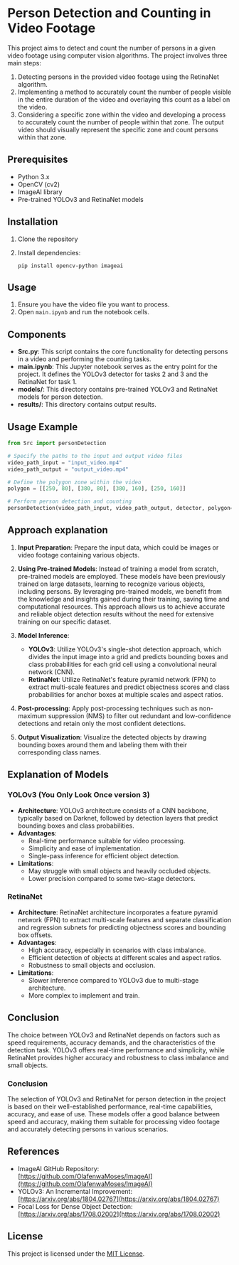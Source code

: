 # Person Detection and Counting in Video Footage

This project aims to detect and count the number of persons in a given video footage using computer vision algorithms. The project involves three main steps:

1. Detecting persons in the provided video footage using the RetinaNet algorithm.
2. Implementing a method to accurately count the number of people visible in the entire duration of the video and overlaying this count as a label on the video.
3. Considering a specific zone within the video and developing a process to accurately count the number of people within that zone. The output video should visually represent the specific zone and count persons within that zone.

## Prerequisites
- Python 3.x
- OpenCV (cv2)
- ImageAI library
- Pre-trained YOLOv3 and RetinaNet models

## Installation
1. Clone the repository

2. Install dependencies:

   ```
   pip install opencv-python imageai
   ```

## Usage
1. Ensure you have the video file you want to process.
2. Open `main.ipynb` and run the notebook cells.

## Components
- **Src.py**: This script contains the core functionality for detecting persons in a video and performing the counting tasks.
- **main.ipynb**: This Jupyter notebook serves as the entry point for the project. It defines the YOLOv3 detector for tasks 2 and 3 and the RetinaNet for task 1.
- **models/**: This directory contains pre-trained YOLOv3 and RetinaNet models for person detection.
- **results/**: This directory contains output results.

## Usage Example
```python
from Src import personDetection

# Specify the paths to the input and output video files
video_path_input = "input_video.mp4"
video_path_output = "output_video.mp4"

# Define the polygon zone within the video
polygon = [[250, 80], [380, 80], [380, 160], [250, 160]]

# Perform person detection and counting
personDetection(video_path_input, video_path_output, detector, polygon=polygon, imshow=True)
```

## Approach explanation

1. **Input Preparation**: Prepare the input data, which could be images or video footage containing various objects.

2. **Using Pre-trained Models**: Instead of training a model from scratch, pre-trained models are employed. These models have been previously trained on large datasets, learning to recognize various objects, including persons. By leveraging pre-trained models, we benefit from the knowledge and insights gained during their training, saving time and computational resources. This approach allows us to achieve accurate and reliable object detection results without the need for extensive training on our specific dataset.

3. **Model Inference**:
   - **YOLOv3**: Utilize YOLOv3's single-shot detection approach, which divides the input image into a grid and predicts bounding boxes and class probabilities for each grid cell using a convolutional neural network (CNN).
   - **RetinaNet**: Utilize RetinaNet's feature pyramid network (FPN) to extract multi-scale features and predict objectness scores and class probabilities for anchor boxes at multiple scales and aspect ratios.

4. **Post-processing**: Apply post-processing techniques such as non-maximum suppression (NMS) to filter out redundant and low-confidence detections and retain only the most confident detections.

5. **Output Visualization**: Visualize the detected objects by drawing bounding boxes around them and labeling them with their corresponding class names.

## Explanation of Models

### YOLOv3 (You Only Look Once version 3)

- **Architecture**: YOLOv3 architecture consists of a CNN backbone, typically based on Darknet, followed by detection layers that predict bounding boxes and class probabilities.
- **Advantages**:
  - Real-time performance suitable for video processing.
  - Simplicity and ease of implementation.
  - Single-pass inference for efficient object detection.
- **Limitations**:
  - May struggle with small objects and heavily occluded objects.
  - Lower precision compared to some two-stage detectors.

### RetinaNet

- **Architecture**: RetinaNet architecture incorporates a feature pyramid network (FPN) to extract multi-scale features and separate classification and regression subnets for predicting objectness scores and bounding box offsets.
- **Advantages**:
  - High accuracy, especially in scenarios with class imbalance.
  - Efficient detection of objects at different scales and aspect ratios.
  - Robustness to small objects and occlusion.
- **Limitations**:
  - Slower inference compared to YOLOv3 due to multi-stage architecture.
  - More complex to implement and train.

## Conclusion

The choice between YOLOv3 and RetinaNet depends on factors such as speed requirements, accuracy demands, and the characteristics of the detection task. YOLOv3 offers real-time performance and simplicity, while RetinaNet provides higher accuracy and robustness to class imbalance and small objects.

### Conclusion

The selection of YOLOv3 and RetinaNet for person detection in the project is based on their well-established performance, real-time capabilities, accuracy, and ease of use. These models offer a good balance between speed and accuracy, making them suitable for processing video footage and accurately detecting persons in various scenarios.



## References
- ImageAI GitHub Repository: [https://github.com/OlafenwaMoses/ImageAI](https://github.com/OlafenwaMoses/ImageAI)
- YOLOv3: An Incremental Improvement: [https://arxiv.org/abs/1804.02767](https://arxiv.org/abs/1804.02767)
- Focal Loss for Dense Object Detection: [https://arxiv.org/abs/1708.02002](https://arxiv.org/abs/1708.02002)

## License
This project is licensed under the [MIT License](LICENSE).